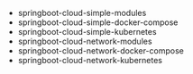 - springboot-cloud-simple-modules
- springboot-cloud-simple-docker-compose
- springboot-cloud-simple-kubernetes
- springboot-cloud-network-modules
- springboot-cloud-network-docker-compose
- springboot-cloud-network-kubernetes